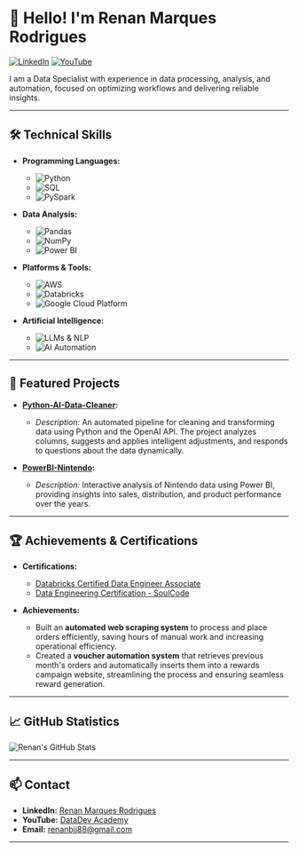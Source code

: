 # 👋 Hello! I'm Renan Marques Rodrigues

[![LinkedIn](https://img.shields.io/badge/LinkedIn-Profile-blue)](https://www.linkedin.com/in/renan-marques-rodrigues/)
[![YouTube](https://img.shields.io/badge/YouTube-Channel-red)](https://www.youtube.com/channel/UCmXpqtgnZMtHc6bnAczlJaQ)

I am a Data Specialist with experience in data processing, analysis, and automation, focused on optimizing workflows and delivering reliable insights.

---

## 🛠 **Technical Skills**

- **Programming Languages:**
  - ![Python](https://img.shields.io/badge/-Python-3776AB?logo=python&logoColor=white)
  - ![SQL](https://img.shields.io/badge/-SQL-4479A1?logo=postgresql&logoColor=white)
  - ![PySpark](https://img.shields.io/badge/-PySpark-E25A1C?logo=apache-spark&logoColor=white)

- **Data Analysis:**
  - ![Pandas](https://img.shields.io/badge/-Pandas-150458?logo=pandas&logoColor=white)
  - ![NumPy](https://img.shields.io/badge/-NumPy-013243?logo=numpy&logoColor=white)
  - ![Power BI](https://img.shields.io/badge/-Power%20BI-F2C811?logo=power-bi&logoColor=black)

- **Platforms & Tools:**
  - ![AWS](https://img.shields.io/badge/-AWS-FF9900?logo=amazon-aws&logoColor=white)
  - ![Databricks](https://img.shields.io/badge/-Databricks-FF3621?logo=databricks&logoColor=white)
  - ![Google Cloud Platform](https://img.shields.io/badge/-GCP-4285F4?logo=google-cloud&logoColor=white)

- **Artificial Intelligence:**
  - ![LLMs & NLP](https://img.shields.io/badge/-LLMs%20%26%20NLP-5A5A5A?logo=openai&logoColor=white)
  - ![AI Automation](https://img.shields.io/badge/-AI%20Automation-008080?logo=robotframework&logoColor=white)

---

## 📂 **Featured Projects**

- **[Python-AI-Data-Cleaner](https://github.com/RenanBjj/Python-AI-Data-Cleaner):**
  - *Description:* An automated pipeline for cleaning and transforming data using Python and the OpenAI API. The project analyzes columns, suggests and applies intelligent adjustments, and responds to questions about the data dynamically.

- **[PowerBI-Nintendo](https://github.com/RenanBjj/PowerBI-Nintendo):**
  - *Description:* Interactive analysis of Nintendo data using Power BI, providing insights into sales, distribution, and product performance over the years.

---

## 🏆 **Achievements & Certifications**

- **Certifications:**
  - [Databricks Certified Data Engineer Associate](https://www.databricks.com/learn/certification/data-engineer-associate)
  - [Data Engineering Certification - SoulCode](https://soulcode.com/)

- **Achievements:**
  - Built an **automated web scraping system** to process and place orders efficiently, saving hours of manual work and increasing operational efficiency.
  - Created a **voucher automation system** that retrieves previous month's orders and automatically inserts them into a rewards campaign website, streamlining the process and ensuring seamless reward generation.
  
---

## 📈 **GitHub Statistics**

![Renan's GitHub Stats](https://github-readme-stats.vercel.app/api?username=RenanBjj&show_icons=true&theme=radical)

---

## 📫 **Contact**

- **LinkedIn:** [Renan Marques Rodrigues](https://www.linkedin.com/in/renan-marques-rodrigues/)
- **YouTube:** [DataDev Academy](https://www.youtube.com/channel/UCmXpqtgnZMtHc6bnAczlJaQ)
- **Email:** [renanbjj88@gmail.com](mailto:renanbjj88@gmail.com)

---


